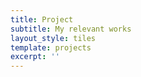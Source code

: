 ```yaml
---
title: Project
subtitle: My relevant works
layout_style: tiles
template: projects
excerpt: ''
---
```

